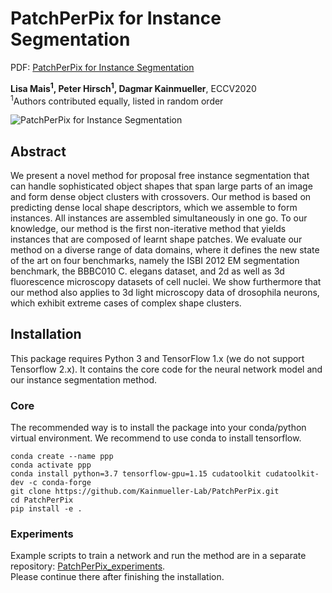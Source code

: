 # PatchPerPix for Instance Segmentation

PDF: [PatchPerPix for Instance Segmentation](https://arxiv.org/abs/2001.07626)


**Lisa Mais<sup>1</sup>, Peter Hirsch<sup>1</sup>, Dagmar Kainmueller**, ECCV2020</br>
<sup>1</sup>Authors contributed equally, listed in random order</br>

![PatchPerPix for Instance Segmentation](./README.assets/pipeline.png "PatchPerPix")

## Abstract
We present a novel method for proposal free instance segmentation that can handle sophisticated object shapes that span large parts of an image and form dense object clusters with crossovers. Our method is based on predicting dense local shape descriptors, which we assemble to form instances. All instances are assembled simultaneously in one go. To our knowledge, our method is the first non-iterative method that yields instances that are composed of learnt shape patches. We evaluate our method on a diverse range of data domains, where it defines the new state of the art on four benchmarks, namely the ISBI 2012 EM segmentation benchmark, the BBBC010 C. elegans dataset, and 2d as well as 3d fluorescence microscopy datasets of cell nuclei. We show furthermore that our method also applies to 3d light microscopy data of drosophila neurons, which exhibit extreme cases of complex shape clusters.

## Installation

This package requires Python 3 and TensorFlow 1.x (we do not support Tensorflow 2.x). It contains the core code for the neural network model and our instance segmentation method.

### Core
The recommended way is to install the package into your conda/python virtual environment. We recommend to use conda to install tensorflow.

```
conda create --name ppp
conda activate ppp
conda install python=3.7 tensorflow-gpu=1.15 cudatoolkit cudatoolkit-dev -c conda-forge
git clone https://github.com/Kainmueller-Lab/PatchPerPix.git
cd PatchPerPix
pip install -e .
```

### Experiments
Example scripts to train a network and run the method are in a separate repository:
[PatchPerPix_experiments](https://github.com/Kainmueller-Lab/PatchPerPix_experiments).</br>
Please continue there after finishing the installation.
